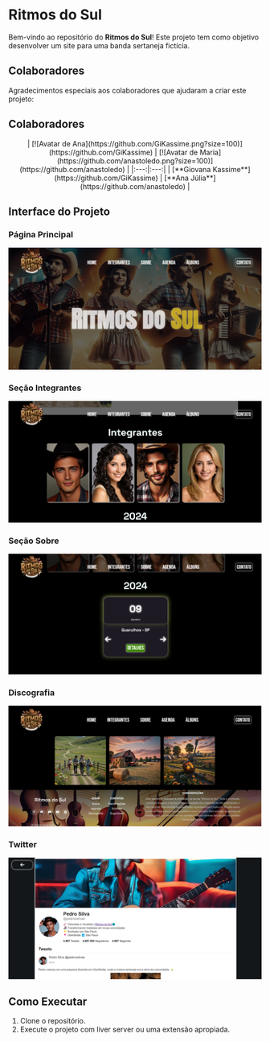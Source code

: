 # Ritmos do Sul

Bem-vindo ao repositório do **Ritmos do Sul**! Este projeto tem como objetivo desenvolver um site para uma banda sertaneja fictícia.

## Colaboradores

Agradecimentos especiais aos colaboradores que ajudaram a criar este projeto:

## Colaboradores

<div align="center">| [![Avatar de Ana](https://github.com/GiKassime.png?size=100)](https://github.com/GiKassime) | [![Avatar de Maria](https://github.com/anastoledo.png?size=100)](https://github.com/anastoledo) |
|:---:|:---:|
| [**Giovana Kassime**](https://github.com/GiKassime) | [**Ana Júlia**](https://github.com/anastoledo) | </div>


## Interface do Projeto

### Página Principal
![Página Principal](assets/projeto.png)

### Seção Integrantes
![Seção Integrantes](assets/integrantes.png)

### Seção Sobre
![Seção Sobre](assets/agenda.png)

### Discografia
![Discografia](assets/discografia.png)

### Twitter
![Twitter](assets/twitter.png)


## Como Executar

1. Clone o repositório.
2. Execute o projeto com liver server ou uma extensão apropiada.

